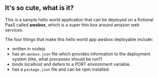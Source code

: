 ## It's so cute, what is it?

This is a sample hello world application that can be deployed on a
fictional PaaS called **awsbox**, which is a super thin box around
amazon web services.

The four things that make this hello world app awsbox deployable
include:

  * written in nodejs
  * has an `awsbox.json` file which provides information to the
    deployment system (like, what processes should be run?)
  * binds localhost and defers to a PORT environment variable.
  * has a `package.json` file and can be npm installed.

